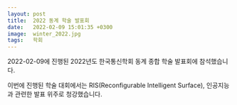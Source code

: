 ```yaml
---
layout: post
title:  2022 동계 학술 발표회
date:   2022-02-09 15:01:35 +0300
image:  winter_2022.jpg
tags:   학회
---
```


2022-02-09에 진행된 2022년도 한국통신학회 동계 종합 학술 발표회에 참석했습니다.

이번에 진행된 학술 대회에서는 RIS(Reconfigurable Intelligent Surface), 인공지능과 관련한 발표 위주로 청강했습니다.
